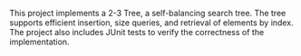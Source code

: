 This project implements a 2-3 Tree, a self-balancing search tree. The tree supports efficient insertion, size queries, and retrieval of elements by index. The project also includes JUnit tests to verify the correctness of the implementation.

